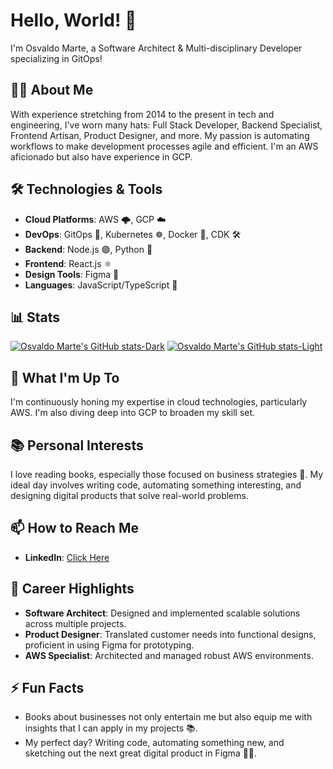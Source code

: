 # Hello, World! 👋

I'm Osvaldo Marte, a Software Architect & Multi-disciplinary Developer specializing in GitOps!

## 👨‍💻 About Me

With experience stretching from 2014 to the present in tech and engineering, I've worn many hats: Full Stack Developer, Backend Specialist, Frontend Artisan, Product Designer, and more. My passion is automating workflows to make development processes agile and efficient. I'm an AWS aficionado but also have experience in GCP.

## 🛠️ Technologies & Tools

- **Cloud Platforms**: AWS 🌩️, GCP ☁️
- **DevOps**: GitOps 🔄, Kubernetes ☸️, Docker 🐳, CDK 🛠️
- **Backend**: Node.js 🟢, Python 🐍
- **Frontend**: React.js ⚛️
- **Design Tools**: Figma 🎨
- **Languages**: JavaScript/TypeScript 📜

## 📊 Stats
[![Osvaldo Marte's GitHub stats-Dark](https://github-readme-stats.vercel.app/api?username=ojmarte&show_icons=true&theme=dark#gh-dark-mode-only)](https://github.com/anuraghazra/github-readme-stats#gh-dark-mode-only)
[![Osvaldo Marte's GitHub stats-Light](https://github-readme-stats.vercel.app/api?username=ojmarte&show_icons=true&theme=default#gh-light-mode-only)](https://github.com/anuraghazra/github-readme-stats#gh-light-mode-only)

## 🌱 What I'm Up To

I'm continuously honing my expertise in cloud technologies, particularly AWS. I'm also diving deep into GCP to broaden my skill set.

## 📚 Personal Interests

I love reading books, especially those focused on business strategies 📖. My ideal day involves writing code, automating something interesting, and designing digital products that solve real-world problems.

## 📫 How to Reach Me

- **LinkedIn**: [Click Here](https://www.linkedin.com/in/ojmarte/)

## 🚀 Career Highlights

- **Software Architect**: Designed and implemented scalable solutions across multiple projects.
- **Product Designer**: Translated customer needs into functional designs, proficient in using Figma for prototyping.
- **AWS Specialist**: Architected and managed robust AWS environments.

## ⚡ Fun Facts

- Books about businesses not only entertain me but also equip me with insights that I can apply in my projects 📚.
- My perfect day? Writing code, automating something new, and sketching out the next great digital product in Figma 🎨🤖.
